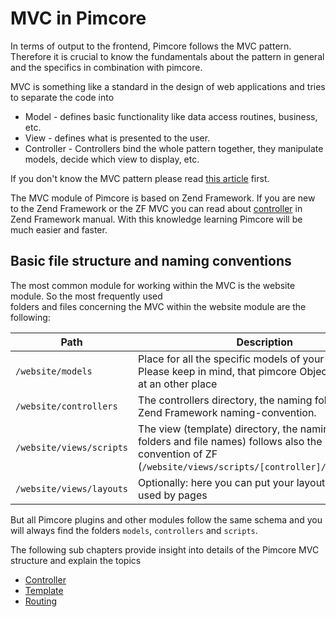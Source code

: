 # MVC in Pimcore

In terms of output to the frontend, Pimcore follows the MVC pattern. 
Therefore it is crucial to know the fundamentals about the pattern in general and 
  the specifics in combination with pimcore. 
 
 MVC is something like a standard in the design of web applications and tries
 to separate the code into 
 * Model - defines basic functionality like data access routines, business, etc. 
 * View - defines what is presented to the user.
 * Controller - Controllers bind the whole pattern together, they manipulate models, decide which view to display, etc. 

If you don't know the MVC pattern please read [this article](http://en.wikipedia.org/wiki/Model%E2%80%93view%E2%80%93controller) first.


The MVC module of Pimcore is based on Zend Framework. If you are new to the Zend Framework or the ZF MVC you can read about 
[controller](http://framework.zend.com/manual/1.12/en/zend.controller.html) in Zend Framework manual. With this 
knowledge learning Pimcore will be much easier and faster.


## Basic file structure and naming conventions

The most common module for working within the MVC is the website module. So the most frequently used  
folders and files concerning the MVC within the website module are the following:
 
| Path   |  Description |  Example
|--------|--------------|---------------------
| ```/website/models``` | Place for all the specific models of your application. Please keep in mind, that pimcore Objects are located at an other place | 
| ```/website/controllers``` | The controllers directory, the naming follows the Zend Framework naming-convention. | ```ContentController.php```
| ```/website/views/scripts``` | The view (template) directory, the naming (sub folders and file names) follows also the naming-convention of ZF (```/website/views/scripts/[controller]/[action].php```) | ```/website/views/scripts/content/view-single.php``` (if the controller above contains an action called ```viewSingleAction```) 
| ```/website/views/layouts``` | Optionally: here you can put your layouts which are used by pages | ```layout.php``` (this is the default when enabled)

But all Pimcore plugins and other modules follow the same schema and you will always find the folders ```models```, ```controllers``` and ```scripts```. 
 

The following sub chapters provide insight into details of the Pimcore MVC structure and explain the topics
 * [Controller](./00_Controller.md) 
 * [Template](./02_Template/_index.md)
 * [Routing](./04_Routing.md) 
